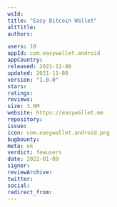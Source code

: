 ```yaml
---
wsId: 
title: "Easy Bitcoin Wallet"
altTitle: 
authors:

users: 10
appId: com.easywallet.android
appCountry: 
released: 2021-11-08
updated: 2021-11-08
version: "1.0.0"
stars: 
ratings: 
reviews: 
size: 3.6M
website: https://easywallet.me
repository: 
issue: 
icon: com.easywallet.android.png
bugbounty: 
meta: ok
verdict: fewusers
date: 2022-01-09
signer: 
reviewArchive:
twitter: 
social:
redirect_from:
---
```


  